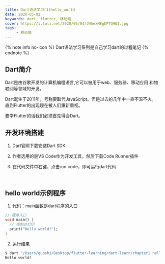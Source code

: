 ```yaml
---
title: Dart语法学习(1)hello_world
date: 2020-05-02
keywords: dart, flutter, 移动端
cover: https://i.loli.net/2020/05/04/JWhexMEgDPTQHUI.jpg
tags:
     - 移动端
---
```



{% note info no-icon %}
Dart语法学习系列是自己学习dart的过程笔记
{% endnote %}

## Dart简介

Dart是由谷歌开发的计算机编程语言,它可以被用于web、服务器、移动应用 和物联网等领域的开发。

Dart诞生于2011年，号称要取代JavaScript。但是过去的几年中一直不温不火。直到Flutter的出现现在被人们重新重视。

要学Flutter的话我们必须首先得会Dart。
<br/>

## 开发环境搭建

1. Dart官网下载安装Dart SDK

2. 作者选用的是VS Code作为开发工具，然后下载Code Runner插件

3. 在代码文件中右键，点击run code，即可运行dart代码
<br/>

## hello world示例程序

1. 代码：main函数是dart程序的入口
```dart
// 程序入口
void main() {
  // 控制台打印
  print("Hello world!");
}
```
2. 运行结果
```bash
$ dart "/Users/guoshi/Desktop/flutter-learning/dart-learn/chapter1 hello/hello_world.dart"
Hello world!
```
<br/>
